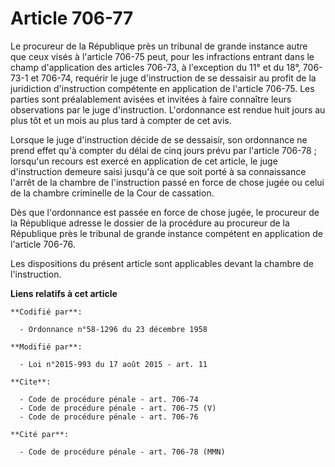 # Article 706-77

Le procureur de la République près un tribunal de grande instance autre que ceux visés à l'article 706-75 peut, pour les
infractions entrant dans le champ d'application des articles 706-73, à l'exception du 11° et du 18°, 706-73-1 et 706-74,
requérir le juge d'instruction de se dessaisir au profit de la juridiction d'instruction compétente en application de
l'article 706-75. Les parties sont préalablement avisées et invitées à faire connaître leurs observations par le juge
d'instruction. L'ordonnance est rendue huit jours au plus tôt et un mois au plus tard à compter de cet avis. 

Lorsque le juge d'instruction décide de se dessaisir, son ordonnance ne prend effet qu'à compter du délai de cinq jours prévu
par l'article 706-78 ; lorsqu'un recours est exercé en application de cet article, le juge d'instruction demeure saisi
jusqu'à ce que soit porté à sa connaissance l'arrêt de la chambre de l'instruction passé en force de chose jugée ou celui de
la chambre criminelle de la Cour de cassation. 

Dès que l'ordonnance est passée en force de chose jugée, le procureur de la République adresse le dossier de la procédure au
procureur de la République près le tribunal de grande instance compétent en application de l'article 706-76. 

Les dispositions du présent article sont applicables devant la chambre de l'instruction.

**Liens relatifs à cet article**

	**Codifié par**:

	  - Ordonnance n°58-1296 du 23 décembre 1958

	**Modifié par**:

	  - Loi n°2015-993 du 17 août 2015 - art. 11

	**Cite**:

	  - Code de procédure pénale - art. 706-74
	  - Code de procédure pénale - art. 706-75 (V)
	  - Code de procédure pénale - art. 706-76

	**Cité par**:

	  - Code de procédure pénale - art. 706-78 (MMN)
